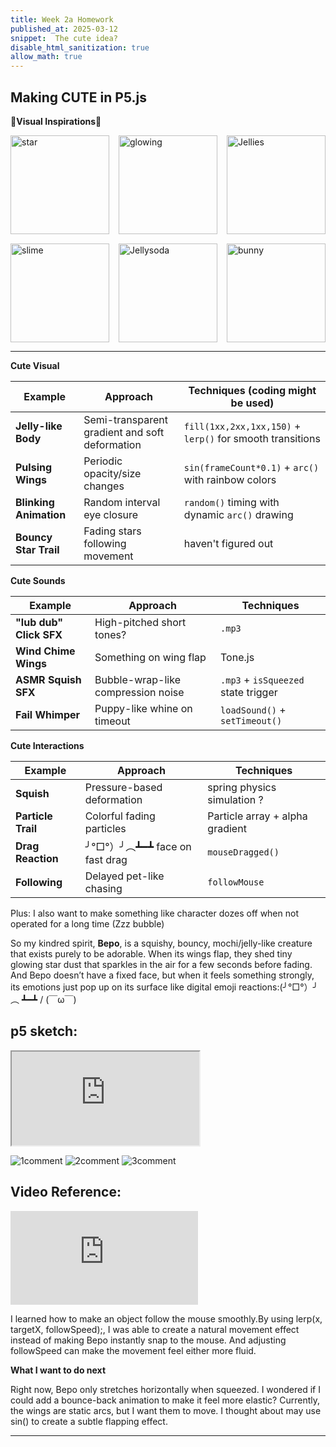 ```yaml
---
title: Week 2a Homework
published_at: 2025-03-12
snippet:  The cute idea?
disable_html_sanitization: true
allow_math: true
---
```


## Making CUTE in P5.js

**💫Visual Inspirations💫**

<style>
  .grid-container {
    display: grid;
    grid-template-columns: repeat(3, 1fr);
    gap: 15px; 
    max-width: 1200px; /* Maximum width */
    margin: 0 auto; /* at the center */
  }
  .grid-item {
    position: relative;
    padding-bottom: 100%; /* Keep 1:1 size*/
    overflow: hidden;
  }
  .grid-item img {
    position: absolute;
    width: 100%;
    height: 100%;
    object-fit: cover; /* Keep pics scale  */
    transition: transform 0.3s ease;
  }
  .grid-item:hover img {
    transform: scale(1.05);
  }
</style>
 
<div class="grid-container">
  <!-- First line -->
  <div class="grid-item">
     <img src="week2/star.jpg" alt="star">
  </div>
  <div class="grid-item">
   <img src="week2/glowing.jpg" alt="glowing">
  </div>
  <div class="grid-item">
   <img src="week2/Jellies.jpg" alt="Jellies">
  </div>
  
  <!-- Second line -->
  <div class="grid-item">
   <img src="week2/slime.jpg" alt="slime">
  </div>
  <div class="grid-item">
     <img src="week2/Jellysoda.jpg" alt="Jellysoda">
  </div>
  <div class="grid-item">
   <img src="week2/bunny.jpg" alt="bunny">
  </div>
</div>

- - - - - - - - - - - - - - - - - - - - - - - - - - - 

**Cute Visual**

| Example                   | Approach                                         | Techniques (coding might be used)                                             |
|---------------------------|--------------------------------------------------|-------------------------------------------------------------------------------|
| **Jelly-like Body**        | Semi-transparent gradient and soft deformation   | `fill(1xx,2xx,1xx,150)` + `lerp()` for smooth transitions                     |
| **Pulsing Wings**          | Periodic opacity/size changes                    | `sin(frameCount*0.1)` + `arc()` with rainbow colors                           |
| **Blinking Animation**     | Random interval eye closure                      | `random()` timing with dynamic `arc()` drawing                                |
| **Bouncy Star Trail**      | Fading stars following movement                  |  haven't figured out
 

 **Cute Sounds**

| Example                   | Approach                                         | Techniques                                                                    |
|---------------------------|--------------------------------------------------|-------------------------------------------------------------------------------|
| **"lub dub" Click SFX**    | High-pitched short tones?                        |`.mp3`                                                                         |
| **Wind Chime Wings**       | Something on wing flap                           | Tone.js                                                                       |
| **ASMR Squish SFX**        | Bubble-wrap-like compression noise               | `.mp3` + `isSqueezed` state trigger                                           |
| **Fail Whimper**           | Puppy-like whine on timeout                      | `loadSound()` + `setTimeout()`                                                |


 **Cute Interactions**

| Example                   | Approach                                         | Techniques                                                                    |
|---------------------------|--------------------------------------------------|-------------------------------------------------------------------------------|
| **Squish**                | Pressure-based deformation                       | spring physics simulation ?                                                    |
| **Particle Trail**        | Colorful fading particles                        | Particle array + alpha gradient                                              |
| **Drag Reaction**         | ╯°□°）╯︵┻━┻ face on fast drag                    | `mouseDragged()`                                                             |
| **Following**             | Delayed pet-like chasing                         | `followMouse`                                                                |


Plus: I also want to make something like character dozes off when not operated for a long time (Zzz bubble) 
      
So my kindred spirit, **Bepo**, is a squishy, bouncy, mochi/jelly-like creature that exists purely to be adorable. 
When its wings flap, they shed tiny glowing star dust that sparkles in the air for a few seconds before fading. 
And Bepo doesn’t have a fixed face, but when it feels something strongly, its emotions just pop up on its surface 
like digital emoji reactions:(╯°□°）╯︵ ┻━┻ / (￣ω￣)







## p5 sketch:

<iframe class="p5js_canvas" src="https://editor.p5js.org/leah0208/full/IsRrGdCKvy"></iframe>

<script type="module">

const iframes = document.querySelectorAll('.p5js_canvas');

if (iframes.length > 0) {
    iframes.forEach((iframe) => {
        iframe.width  = iframe.parentNode.scrollWidth;
        iframe.height = iframe.width * 9 / 16 + 42;
    });
}

</script>

![1comment](/week2/1comment.png)
![2comment](/week2/2comment.png)
![3comment](/week2/3comment.png)








## Video Reference:

<iframe id="video" src="https://www.youtube.com/embed/8uLVnM36XUc?si=J9tIusPkuvY629NS"  title="YouTube video player" frameborder="0" allow="accelerometer; autoplay; clipboard-write; encrypted-media; gyroscope; picture-in-picture; web-share" referrerpolicy="strict-origin-when-cross-origin" allowfullscreen></iframe>



<script type="module">

    console.log (`hello world! 🚀`)

    const iframe  = document.getElementById (`video`)
    iframe.width  = iframe.parentNode.scrollWidth
    iframe.height = iframe.width * 9 / 16


</script> 
I learned how to make an object follow the mouse smoothly.By using lerp(x, targetX, followSpeed);, 
I was able to create a natural movement effect instead of making Bepo instantly snap to the mouse.
And adjusting followSpeed can make the movement feel either more fluid.

**What I want to do next**

Right now, Bepo only stretches horizontally when squeezed.
I wondered if I could add a bounce-back animation to make it feel more elastic? Currently, the wings are static arcs, but I want them to move.
I thought about may use sin() to create a subtle flapping effect.

_____________________________________________________________
